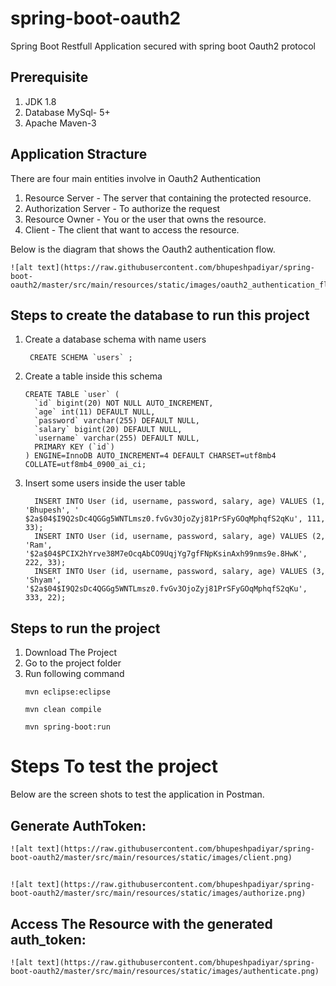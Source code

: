 # spring-boot-oauth2
Spring Boot Restfull Application secured with spring boot Oauth2 protocol

## Prerequisite
1. JDK 1.8
2. Database MySql- 5+ 
3. Apache Maven-3

## Application Stracture
There are four main entities involve in Oauth2 Authentication  
1. Resource Server - The server that containing the protected resource.
2. Authorization Server - To authorize the request
3. Resource Owner - You or the user that owns the resource.
4. Client - The client that want to access the resource.


Below is the diagram that shows the Oauth2 authentication flow.

```
![alt text](https://raw.githubusercontent.com/bhupeshpadiyar/spring-boot-oauth2/master/src/main/resources/static/images/oauth2_authentication_flow.png)
```

## Steps to create the database to run this project
1. Create a database schema with name users
     ```
      CREATE SCHEMA `users` ;
      ```
2. Create a table inside this schema
    ```
    CREATE TABLE `user` (
      `id` bigint(20) NOT NULL AUTO_INCREMENT,
      `age` int(11) DEFAULT NULL,
      `password` varchar(255) DEFAULT NULL,
      `salary` bigint(20) DEFAULT NULL,
      `username` varchar(255) DEFAULT NULL,
      PRIMARY KEY (`id`)
    ) ENGINE=InnoDB AUTO_INCREMENT=4 DEFAULT CHARSET=utf8mb4 COLLATE=utf8mb4_0900_ai_ci;
    ```

3. Insert some users inside the user table
    ```
      INSERT INTO User (id, username, password, salary, age) VALUES (1, 'Bhupesh', '                  $2a$04$I9Q2sDc4QGGg5WNTLmsz0.fvGv3OjoZyj81PrSFyGOqMphqfS2qKu', 111, 33);
      INSERT INTO User (id, username, password, salary, age) VALUES (2, 'Ram', '$2a$04$PCIX2hYrve38M7eOcqAbCO9UqjYg7gfFNpKsinAxh99nms9e.8HwK', 222, 33);
      INSERT INTO User (id, username, password, salary, age) VALUES (3, 'Shyam', '$2a$04$I9Q2sDc4QGGg5WNTLmsz0.fvGv3OjoZyj81PrSFyGOqMphqfS2qKu', 333, 22);
    ```

## Steps to run the project
1. Download The Project
2. Go to the project folder
3. Run following command
      ```
      mvn eclipse:eclipse
      ```
      ```
      mvn clean compile
      ```
      ```
      mvn spring-boot:run
      ```
      
# Steps To test the project
Below are the screen shots to test the application in Postman.

## Generate AuthToken:
```
![alt text](https://raw.githubusercontent.com/bhupeshpadiyar/spring-boot-oauth2/master/src/main/resources/static/images/client.png)
```
##
```
![alt text](https://raw.githubusercontent.com/bhupeshpadiyar/spring-boot-oauth2/master/src/main/resources/static/images/authorize.png)
```

## Access The Resource with the generated auth_token:
```
![alt text](https://raw.githubusercontent.com/bhupeshpadiyar/spring-boot-oauth2/master/src/main/resources/static/images/authenticate.png)
```


